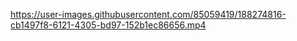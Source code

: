 https://user-images.githubusercontent.com/85059419/188274816-cb1497f8-6121-4305-bd97-152b1ec86656.mp4
